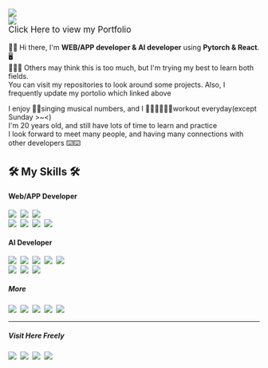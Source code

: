 <p style="font-size: 17px;">
    <a href="https://jaehong21.gitbook.io/ai-jaehong/"><img src="https://img.shields.io/badge/gitBook-AI__Portfolio-blue?style=flat-square&logo=gitbook" /></a>
    <br />
    <a href="https://jaehong21.gitbook.io/web-jaehong/"><img src="https://img.shields.io/badge/gitBook-WEB__Portfolio-yellow?style=flat-square&logo=gitbook" /></a>
    <br />
    Click Here to view my Portfolio
</p>
    
  👏👏 Hi there, I'm **WEB/APP developer & AI developer** using **Pytorch & React**. 🖥<br />
  💁🏼‍♂️ Others may think this is too much, but I'm trying my best to learn both fields. <br />
  You can visit my repositories to look around some projects. Also, I frequently update my portolio which linked above 
<br />

  I enjoy 🎤🎤singing musical numbers, and I 🏋🏼‍♀️🏋🏼‍♀️workout everyday(except Sunday >~<) <br />
  I'm 20 years old, and still have lots of time to learn and practice <br />
  I look forward to meet many people, and having many connections with other developers ⌨️⌨️ 

<div>
  <h2> 🛠 My Skills 🛠 </h2>
  <p>
  <h4>Web/APP Developer</h4>
    <img src="https://img.shields.io/badge/HTML5-E34F26?style=flat&logo=HTML5&logoColor=white"/></a>&nbsp 
    <img src="https://img.shields.io/badge/CSS-1572B6?style=flat&logo=css3&logoColor=white"/></a>&nbsp
    <img src="https://img.shields.io/badge/Javascript-ffb13b?style=flat&logo=javascript&logoColor=white"/></a>&nbsp
  <br />
    <img src="https://img.shields.io/badge/React-61DAFB?style=flat&logo=React&logoColor=white"/></a>&nbsp
    <img src="https://img.shields.io/badge/ReactNative-0088CC?style=flat&logo=React&logoColor=white"/></a>&nbsp 
    <img src="https://img.shields.io/badge/Xcode-147EFB?style=flat&logo=Xcode&logoColor=white"/></a>&nbsp 
    <img src="https://img.shields.io/badge/django-092E20?style=flat&logo=django&logoColor=white"/></a>&nbsp 
  
  <h4>AI Developer</h4>
    <img src="https://img.shields.io/badge/Python-3766AB?style=flat&logo=Python&logoColor=white"/></a>&nbsp;
    <img src="https://img.shields.io/badge/Pytorch-D00000?style=flat&logo=Pytorch&logoColor=white"/></a>&nbsp 
    <img src="https://img.shields.io/badge/Tensorflow-FF6F00?style=flat&logo=Tensorflow&logoColor=white"/></a>&nbsp 
    <img src="https://img.shields.io/badge/Numpy-013243?style=flat&logo=NumPy&logoColor=white"/></a>&nbsp 
    <img src="https://img.shields.io/badge/Pandas-150458?style=flat&logo=pandas&logoColor=white"/></a>&nbsp
  <br />
    <img src="https://img.shields.io/badge/Anaconda-44A833?style=flat&logo=Anaconda&logoColor=white"/></a>&nbsp 
    <img src="https://img.shields.io/badge/JupyterNotebook-F37626?style=flat&logo=Jupyter&logoColor=white"/></a>&nbsp 
    <img src="https://img.shields.io/badge/PyCharm-000000?style=flat&logo=PyCharm&logoColor=white"/></a>&nbsp
    
  <h5>More</h5>
    <img src="https://img.shields.io/badge/Java-007396?style=flat&logo=Java&logoColor=white"/></a>&nbsp 
    <img src="https://img.shields.io/badge/C-A8B9CC?style=flat&logo=C&logoColor=white"/></a>&nbsp
    <img src="https://img.shields.io/badge/Terminal-1D1D1D?style=flat&logo=WindowsTerminal&logoColor=white"/></a>&nbsp 
    <img src="https://img.shields.io/badge/Git-F05032?style=flat&logo=Git&logoColor=white"/></a>&nbsp 
    <img src="https://img.shields.io/badge/GitKraken-179287?style=flat&logo=GitKraken&logoColor=white"/></a>&nbsp 
</p>

  <hr />
  <h5>Visit Here Freely</h5>
    <a href="https://www.facebook.com/profile.php?id=100005890684594"><img src="https://img.shields.io/badge/Facebook-1877F2?logo=facebook&logoColor=white" /></a>&nbsp
    <a href="https://www.instagram.com/jungpanda02/"><img src="https://img.shields.io/badge/Instagram-E4405F?logo=Instagram&logoColor=white" /></a>&nbsp
    <a href="mailto:jaehong21@gm.gist.ac.kr"><img src="https://img.shields.io/badge/Mail-0078D4?style=flat&logo=Microsoft-Outlook&logoColor=white&link=brankein13@gm.gist.ac.kr"/></a>&nbsp
    <a href="https://cord-emoji-dbe.notion.site/75889dbc83d341f884fb071f2ee20317?v=031336ca0fcd4c168f684fd9e055e202/"><img src="https://img.shields.io/badge/Notion-grey?logo=Notion&logoColor=white" /></a>&nbsp
  
</div>
